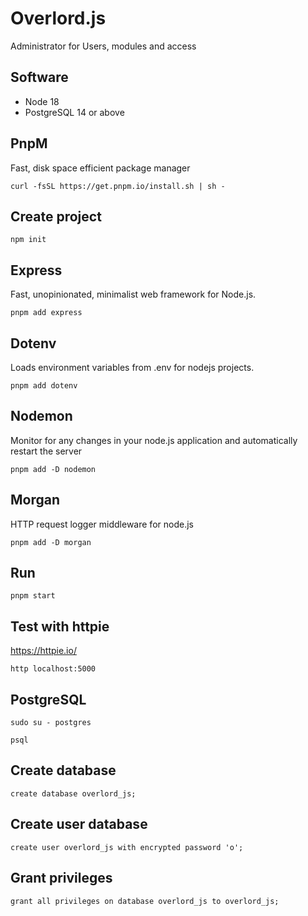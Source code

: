 # Overlord.js
Administrator for Users, modules and access

## Software
* Node 18
* PostgreSQL 14 or above

## PnpM
Fast, disk space efficient package manager
```
curl -fsSL https://get.pnpm.io/install.sh | sh -
```
## Create project
```
npm init
```
## Express
Fast, unopinionated, minimalist web framework for Node.js.
```
pnpm add express 
```
## Dotenv 
Loads environment variables from .env for nodejs projects. 
```
pnpm add dotenv
```
## Nodemon 
Monitor for any changes in your node.js application and automatically restart the server
```
pnpm add -D nodemon
```
## Morgan 
HTTP request logger middleware for node.js 
```
pnpm add -D morgan
```
## Run
```
pnpm start
```
## Test with httpie
https://httpie.io/
```
http localhost:5000
```
## PostgreSQL
```
sudo su - postgres
```
```
psql
```
## Create database
```
create database overlord_js;
```
## Create user database
```
create user overlord_js with encrypted password 'o';
```
## Grant privileges
```
grant all privileges on database overlord_js to overlord_js;
```



